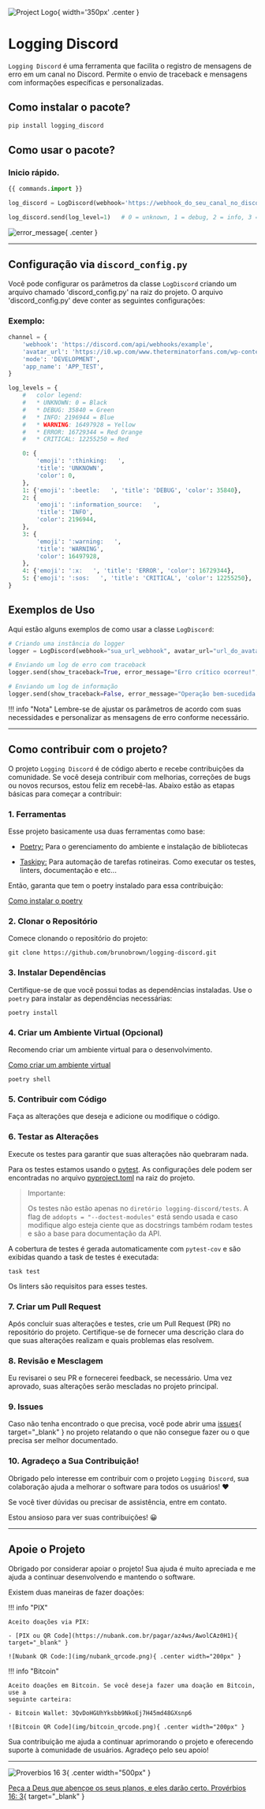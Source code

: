 ![Project Logo](
    img/logging_discord.png
){ width='350px' .center }

# Logging Discord
`Logging Discord` é uma ferramenta que facilita o registro de mensagens de erro em um canal no Discord. Permite o envio de traceback e mensagens com informações específicas e personalizadas.

## Como instalar o pacote?
```bash
pip install logging_discord
```

## Como usar o pacote?
### Inicio rápido.

```python
{{ commands.import }}

log_discord = LogDiscord(webhook='https://webhook_do_seu_canal_no_discord')

log_discord.send(log_level=1)   # 0 = unknown, 1 = debug, 2 = info, 3 = warning, 4 = error, 5 = critical

```

![error_message](img/error_message.png){ .center }

---

## Configuração via `discord_config.py`

Você pode configurar os parâmetros da classe `LogDiscord` criando um arquivo
chamado 'discord_config.py' na raiz do projeto. O arquivo 'discord_config.py'
deve conter as seguintes configurações:

### Exemplo:

```python
channel = {
    'webhook': 'https://discord.com/api/webhooks/example',
    'avatar_url': 'https://i0.wp.com/www.theterminatorfans.com/wp-content/uploads/2012/09/the-terminator3.jpg?resize=900%2C450&ssl=1',
    'mode': 'DEVELOPMENT',
    'app_name': 'APP_TEST',
}

log_levels = {
    #   color legend:
    #   * UNKNOWN: 0 = Black
    #   * DEBUG: 35840 = Green
    #   * INFO: 2196944 = Blue
    #   * WARNING: 16497928 = Yellow
    #   * ERROR: 16729344 = Red Orange
    #   * CRITICAL: 12255250 = Red

    0: {
        'emoji': ':thinking:   ',
        'title': 'UNKNOWN',
        'color': 0,
    },
    1: {'emoji': ':beetle:   ', 'title': 'DEBUG', 'color': 35840},
    2: {
        'emoji': ':information_source:   ',
        'title': 'INFO',
        'color': 2196944,
    },
    3: {
        'emoji': ':warning:   ',
        'title': 'WARNING',
        'color': 16497928,
    },
    4: {'emoji': ':x:   ', 'title': 'ERROR', 'color': 16729344},
    5: {'emoji': ':sos:   ', 'title': 'CRITICAL', 'color': 12255250},
}
```

## Exemplos de Uso

Aqui estão alguns exemplos de como usar a classe `LogDiscord`:

```python
# Criando uma instância do logger
logger = LogDiscord(webhook="sua_url_webhook", avatar_url="url_do_avatar", mode="DEVELOPMENT", app_name="MeuApp")

# Enviando um log de erro com traceback
logger.send(show_traceback=True, error_message="Erro crítico ocorreu!", log_level=5)

# Enviando um log de informação
logger.send(show_traceback=False, error_message="Operação bem-sucedida.", log_level=2)
```

!!! info "Nota"
    Lembre-se de ajustar os parâmetros de acordo com suas necessidades e personalizar as mensagens de erro conforme necessário.

---

## Como contribuir com o projeto?

O projeto `Logging Discord` é de código aberto e recebe contribuições da comunidade. 
Se você deseja contribuir com melhorias, correções de bugs ou novos recursos, 
estou feliz em recebê-las. Abaixo estão as etapas básicas para começar a contribuir:

### 1. Ferramentas

Esse projeto basicamente usa duas ferramentas como base:

- [Poetry:](https://python-poetry.org/) Para o gerenciamento do ambiente e instalação de bibliotecas

- [Taskipy:](https://github.com/illBeRoy/taskipy) Para automação de tarefas rotineiras. Como executar os testes, linters, documentação e etc...

Então, garanta que tem o poetry instalado para essa contribuição:

[Como instalar o poetry](https://python-poetry.org/docs/#system-requirements)


### 2. Clonar o Repositório

Comece clonando o repositório do projeto:

```shell
git clone https://github.com/brunobrown/logging-discord.git
```

### 3. Instalar Dependências

Certifique-se de que você possui todas as dependências instaladas. 
Use o `poetry` para instalar as dependências necessárias:

```shell
poetry install
```

### 4. Criar um Ambiente Virtual (Opcional)

Recomendo criar um ambiente virtual para o desenvolvimento.

[Como criar um ambiente virtual](https://python-poetry.org/docs/basic-usage/#activating-the-virtual-environment)

```shell
poetry shell
```

### 5. Contribuir com Código

Faça as alterações que deseja e adicione ou modifique o código.

### 6. Testar as Alterações

Execute os testes para garantir que suas alterações não quebraram nada.

Para os testes estamos usando o [pytest](https://pytest.org/). As configurações
dele podem ser encontradas no arquivo [pyproject.toml](https://github.com/brunobrown/logging-discord/blob/master/pyproject.toml)
na raiz do projeto.

> Importante:
> 
> Os testes não estão apenas no `diretório logging-discord/tests`. 
A flag de `addopts = "--doctest-modules"` está sendo usada e caso modifique algo 
esteja ciente que as docstrings também rodam testes e são a base para documentação da API.

A cobertura de testes é gerada automaticamente com `pytest-cov` e são exibidas
quando a task de testes é executada:

```shell
task test
```
Os linters são requisitos para esses testes.

### 7. Criar um Pull Request

Após concluir suas alterações e testes, crie um Pull Request (PR) no repositório do projeto. 
Certifique-se de fornecer uma descrição clara do que suas alterações realizam e quais problemas elas resolvem.

### 8. Revisão e Mesclagem

Eu revisarei o seu PR e fornecerei feedback, se necessário. Uma vez aprovado, 
suas alterações serão mescladas no projeto principal.

### 9. Issues
Caso não tenha encontrado o que precisa, você pode abrir uma 
[issues](https://github.com/brunobrown/logging-discord/issues){ target="_blank" } no projeto 
relatando o que não consegue fazer ou o que precisa ser melhor documentado.

### 10. Agradeço a Sua Contribuição!

Obrigado pelo interesse em contribuir com o projeto `Logging Discord`, sua colaboração 
ajuda a melhorar o software para todos os usuários! :heart:

Se você tiver dúvidas ou precisar de assistência, entre em contato.

Estou ansioso para ver suas contribuições! &#128512;

---

## Apoie o Projeto

Obrigado por considerar apoiar o projeto! Sua ajuda é muito apreciada e me
ajuda a continuar desenvolvendo e mantendo o software.

Existem duas maneiras de fazer doações:

!!! info "PIX"

    Aceito doações via PIX:
    
    - [PIX ou QR Code](https://nubank.com.br/pagar/az4ws/AwolCAz0H1){ target="_blank" }

    ![Nubank QR Code:](img/nubank_qrcode.png){ .center width="200px" }


!!! info "Bitcoin"

    Aceito doações em Bitcoin. Se você deseja fazer uma doação em Bitcoin, use a
    seguinte carteira:

    - Bitcoin Wallet: 3QvDoHGUhYksbb9NkoEj7H45md48GXsnp6

    ![Bitcoin QR Code](img/bitcoin_qrcode.png){ .center width="200px" }

Sua contribuição me ajuda a continuar aprimorando o projeto e oferecendo
    suporte à comunidade de usuários. Agradeço pelo seu apoio!

---

![Proverbios 16 3](img/proverbios_16_3.jpg){ .center width="500px" }

[Peça a Deus que abençoe os seus planos, e eles darão certo. Provérbios 16: 3](https://www.bible.com/bible/211/PRO.16.NTLH){ target="_blank" }

